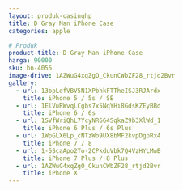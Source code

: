 ```yaml
---
layout: produk-casinghp
title: D Gray Man iPhone Case
categories: apple

# Produk
product-title: D Gray Man iPhone Case
harga: 90000
sku: hn-4055
image-drive: 1AZWuG4xqZgO_CkunCWbZF28_rtjd2Bvr
gallery:
  - url: 13bpLdfVBV5N1XPbhkFTTheISJ3RJArdx
    title: iPhone 5 / 5s / SE
  - url: 1ElVuRWvqLCgbs7x5NqYHi8GdsKZEyBBd
    title: iPhone 6 / 6s
  - url: 1SVfWriQhL7YcyNR664SqkaZ9b3XlWd_1
    title: iPhone 6 Plus / 6s Plus
  - url: 1WpGLX6Lp_cNTzWo9UX8bMF2kvpDgpRx4
    title: iPhone 7 / 8
  - url: 1-5ScaApo2To-2CPkduVbk7Q4VzHYLMwB
    title: iPhone 7 Plus / 8 Plus
  - url: 1AZWuG4xqZgO_CkunCWbZF28_rtjd2Bvr
    title: iPhone X
---
```

